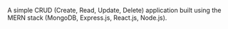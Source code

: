 A simple CRUD (Create, Read, Update, Delete) application built using the MERN stack (MongoDB, Express.js, React.js, Node.js).

